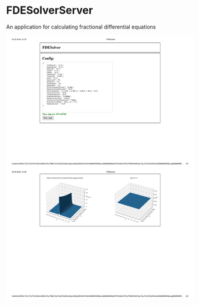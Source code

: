 # FDESolverServer
An application for calculating fractional differential equations

![](https://github.com/Igor743646/FDESolverServer/blob/master/images/FDESolver.jpg)
